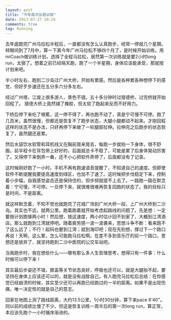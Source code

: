 ```yaml
---
layout: post
title: "今年首次长跑训练"
date: 2013-07-27 20:24
comments: true
tag: Running 
---
```

去年底跑完广州马拉松半程后，一直都没有怎么认真跑步，经常一停就几个星期。转眼间到了7月中，算一下离今年广州马拉松不够四个月了，是时候开始训练。用miCoach做训练计划，选择了全程马拉松，居然第一次训练就是要2小时long run，太狠了。想着之前已经隔天跑，跑了一个半星期，身体应该能承受，那就按计划来吧。

半小时左右，跑到二沙岛过广州大桥，开始有累感。然后是各种累各种想停下的感觉，但好歹步速还在五分多六分多左右。

经过广州塔，江堤上很多游人，景色不错。五十多分钟时过猎德桥，过完桥就开始回程了。
猎德大桥上竟然铺了橡胶，但太软了跑起来反而不好用力。

下桥后停下来吃了根蕉，这一停不得了，再也跑不动了，真是宁可慢不可停。跑了几百米，虽然很慢，但都还是恢复不了跑步状态，大腿小腿都动不起来。才刚回程这样的状态不是办法，只好再停下来做了一轮腿部拉伸。拉伸完之后跑步的状态恢复了，虽然腿还是累。

然后水袋饮水软管和耳机线又在胸前晃来晃去，每跑一步就拍一下身体，很不舒服。前半程卡在背包带上好好的，后面就总卡不稳了，可能是累了后身体晃动厉害了。又得停下来倒弄一番，还不小心把软件弄停了，后面都没有了记录。

这时候刚好跑了一小时。手机不再有跑速语音提醒了，不知道自己的速度。但即使软件不断提醒我要提高速度到绿区，也加不了速了。这时候把步伐稳定下来，控制着小步幅，自我感觉姿态还是保持住的，但步频就提不上去了。一路跑一路在默念着：宁可慢，不可停。一旦停下来，就很难很难再恢复回跑的状态了。我的目标只是时间，不是距离。

就这样默念着，不知不觉也就跑完了花城广场到广州大桥一段，上广州大桥到二沙岛。其实也不远，就两公里。跑着跑着就开始考虑起路线的问题了。先是想：一定要按计划跑够两小时！然后想，按这速度，两小时估计回不到家了，大概到江湾酒店。那么就跑到江湾就停吧。随着疲劳感一波一波袭来，思想斗争不断：看来跑不了这么远了；不行！起码也要到江湾；就到海印吧；现在先别想，撑过下一个路口再说！天啊，这么累，怎么可能跑马拉松啊。在差不多到音乐厅的前一个路口，思想还是放弃了，就坚持跑到二沙中医院的公交车站吧。

当我跑步时，我在想些什么——哪有那么多人生哲理思考，想得只有一件事：什么时候可以停下来！

其实最后步姿还不错，膝盖等关节状态良好，呼吸也还可以，就是大腿抬不起，要坚持在身体上应该还可以的，就是没有战胜自己。有人跑完马拉松后总结：在你感觉已经崩溃的时候，其实至少还可以再跑已经跑过的一半的距离。如果不是出现伤痛，唯一决定性的就是自己的意志。

回家在地图上测了路线距离，大约13.5公里，1小时30分钟，算下来pace 6'40"。同以前的成绩比慢了不少。但这是恢复训练一周半后的第一次long run，算正常，本应该先跑个一小时循序渐进的。